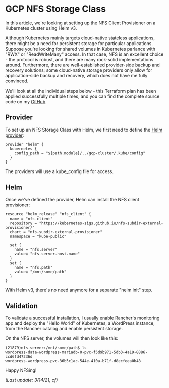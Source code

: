 # GCP NFS Storage Class

In this article, we're looking at setting up the NFS Client Provisioner on a Kubernetes cluster using Helm v3. 

Although Kubernetes mainly targets cloud-native stateless applications, there might be a need for persistent storage for particular applications. Suppose you're looking for shared volumes in Kubernetes parlance with "RWX" or "ReadWriteMany" access. In that case, NFS is an excellent choice - the protocol is robust, and there are many rock-solid implementations around. Furthermore, there are well-established provider-side backup and recovery solutions; some cloud-native storage providers only allow for application-side backup and recovery, which does not have me fully convinced.

We'll look at all the individual steps below - this Terraform plan has been applied successfully multiple times, and you can find the complete source code on my [GitHub](https://github.com/chfrank-cgn/Rancher/tree/master/gcp-nfs-helm3).

## Provider

To set up an NFS Storage Class with Helm, we first need to define the [Helm provider](https://registry.terraform.io/providers/hashicorp/helm/latest/docs):

```
provider "helm" {
  kubernetes {
    config_path = "${path.module}/../gcp-cluster/.kube/config"
  }
}
```

The providers will use a kube_config file for access.

## Helm

Once we've defined the provider, Helm can install the NFS client provisioner:

```
resource "helm_release" "nfs_client" {
  name = "nfs-client"
  repository = "https://kubernetes-sigs.github.io/nfs-subdir-external-provisioner/"
  chart = "nfs-subdir-external-provisioner"
  namespace = "kube-public"

  set { 
    name = "nfs.server"
    value= "nfs-server.host.name"
  }
  set { 
    name = "nfs.path"
    value= "/mnt/some/path"
  }
}
```

With Helm v3, there's no need anymore for a separate "helm init" step.

## Validation

To validate a successful installation, I usually enable Rancher's monitoring app and deploy the "Hello World" of Kubernetes, a WordPress instance, from the Rancher catalog and enable persistent storage.

On the NFS server, the volumes will then look like this:

```
(21879)nfs-server:/mnt/some/path$ ls
wordpress-data-wordpress-mariadb-0-pvc-f5d9b971-5db3-4a19-8886-ccd6fd47236d
wordpress-wordpress-pvc-36b5c1ac-544e-410a-b71f-d8ecfeea0b48
```

Happy NFSing!

*(Last update: 3/14/21, cf)*
